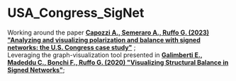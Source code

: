 # USA_Congress_SigNet
Working around the paper __[Capozzi A., Semeraro A., Ruffo G. (2023) "Analyzing and visualizing polarization and balance with signed networks: the U.S. Congress case study"](https://academic.oup.com/comnet/article-abstract/11/4/cnad027/7238428)__ ;\
Leveraging the graph-visualization tool presented in __[Galimberti E., Madeddu C., Bonchi F., Ruffo G. (2020) "Visualizing Structural Balance in Signed Networks"](https://iris.unito.it/retrieve/e27ce42e-fb2f-2581-e053-d805fe0acbaa/signed_networks_visualization-2.pdf)__;
